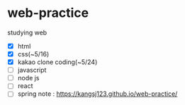 # web-practice  
studying web 
- [x] html  
- [x] css(~5/16)  
- [x] kakao clone coding(~5/24)
- [ ] javascript  
- [ ] node js  
- [ ] react
- [ ] spring 
 note : https://kangsj123.github.io/web-practice/

